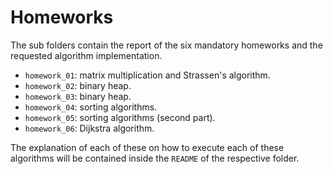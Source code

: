 # Homeworks

The sub folders contain the report of the six mandatory homeworks and the requested algorithm implementation. 

* `homework_01`: matrix multiplication and Strassen's algorithm.
* `homework_02`: binary heap.
* `homework_03`: binary heap.
* `homework_04`: sorting algorithms.
* `homework_05`: sorting algorithms (second part).
* `homework_06`: Dijkstra algorithm.

The explanation of each of these on how to execute each of these algorithms will be contained inside the `README` of the respective folder.